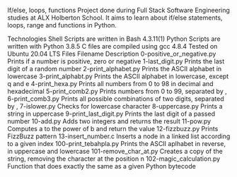 If/else, loops, functions Project done during Full Stack Software Engineering studies at ALX Holberton School. It aims to learn about if/else statements, loops, range and functions in Python.

Technologies Shell Scripts are written in Bash 4.3.11(1) Python Scripts are written with Python 3.8.5 C files are compiled using gcc 4.8.4 Tested on Ubuntu 20.04 LTS Files Filename Description 0-positive_or_negative.py Prints if a number is positive, zero or negative 1-last_digit.py Prints the last digit of a random number 2-print_alphabet.py Prints the ASCII alphabet in lowercase 3-print_alphabt.py Prints the ASCII alphabet in lowercase, except q and e 4-print_hexa.py Prints all numbers from 0 to 98 in decimal and hexadecimal 5-print_comb2.py Prints numbers from 0 to 99, separated by , 6-print_comb3.py Prints all possible combinations of two digits, separated by , 7-islower.py Checks for lowercase character 8-uppercase.py Prints a string in uppercase 9-print_last_digit.py Prints the last digit of a passed number 10-add.py Adds two integers and returns the result 11-pow.py Computes a to the power of b and return the value 12-fizzbuzz.py Prints FizzBuzz pattern 13-insert_number.c Inserts a node in a linked list according to a given index 100-print_tebahpla.py Prints the ASCII aplhabet in reverse, in uppercase and lowercase 101-remove_char_at.py Creates a copy of the string, removing the character at the position n 102-magic_calculation.py Function that does exactly the same as a given Python bytecode
